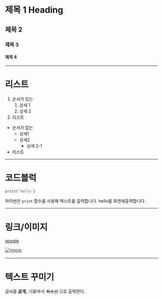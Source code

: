 # 제목 1 Heading
## 제목 2
### 제목 3
#### 제목 4

---

# 리스트

1. 순서가 있는
    1. 상세 1
    2. 상세 2
2. 리스트

- 순서가 없는
    - 상세1
    - 상세2
        - 상세 2-1    
- 리스트

----
# 코드블럭

```python 
print('hello')
```
파이썬은 `print` 함수를 사용해 텍스트를 출력합니다.
hello를 화면에출력합니다.

----
# 링크/이미지

[google](https://www.google.com)

![이미지](https://picsum.photos/200/300/)

----

# 텍스트 꾸미기

글씨를 **굵게**, *기울여서*, ~~취소선~~ 으로 출력한다.
